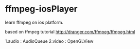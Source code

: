 # ffmpeg-iosPlayer
learn ffmpeg on ios platform.

based on ffmpeg tutorial http://dranger.com/ffmpeg/ffmpeg.html

1.audio : AudioQueue
2.video : OpenGLView

